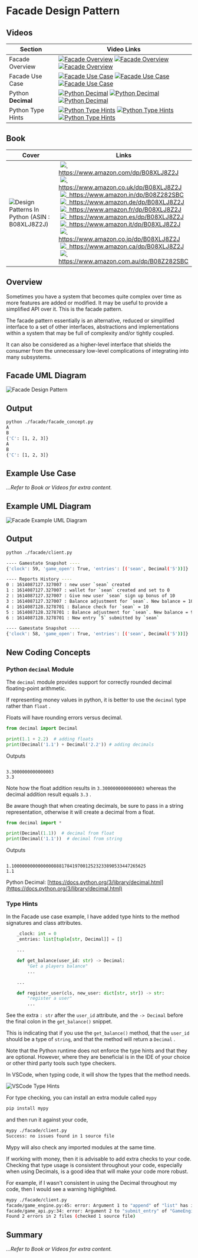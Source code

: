 # Facade Design Pattern

## Videos

Section | Video Links
-|-
Facade Overview | <a id="udemyVideoLink" href="https://www.udemy.com/course/design-patterns-in-python/learn/lecture/16397504/?referralCode=7493DBBBF97FF2B0D24D" target="_blank" title="Facade Overview"><img src="/img/udemy_btn_sm.gif" alt="Facade Overview"/></a>&nbsp;<a id="ytVideoLink" href="https://youtu.be/bOYbafwiEmo&list=PLKWUX7aMnlEJzRvCXnwFEdk_WJDNjMDOo" target="_blank" title="Facade Overview"><img src="/img/yt_btn_sm.gif" alt="Facade Overview"/></a>&nbsp;<a id="skillShareVideoLink" href="https://skl.sh/34SM2Xg" target="_blank" title="Facade Overview"><img src="/img/skillshare_btn_sm.gif" alt="Facade Overview"/></a>
Facade Use Case | <a id="udemyVideoLink" href="https://www.udemy.com/course/design-patterns-in-python/learn/lecture/25420770/?referralCode=7493DBBBF97FF2B0D24D" target="_blank" title="Facade Use Case"><img src="/img/udemy_btn_sm.gif" alt="Facade Use Case"/></a>&nbsp;<a id="ytVideoLink" href="https://youtu.be/xrak8d8nfRQ&list=PLKWUX7aMnlEJzRvCXnwFEdk_WJDNjMDOo" target="_blank" title="Facade Use Case"><img src="/img/yt_btn_sm.gif" alt="Facade Use Case"/></a>&nbsp;<a id="skillShareVideoLink" href="https://skl.sh/34SM2Xg" target="_blank" title="Facade Use Case"><img src="/img/skillshare_btn_sm.gif" alt="Facade Use Case"/></a>
Python **Decimal** | <a id="udemyVideoLink" href="https://www.udemy.com/course/design-patterns-in-python/learn/lecture/25451246/?referralCode=7493DBBBF97FF2B0D24D" target="_blank" title="Python Decimal"><img src="/img/udemy_btn_sm.gif" alt="Python Decimal"/></a>&nbsp;<a id="ytVideoLink" href="https://youtu.be/ubNBmfkt36U&list=PLKWUX7aMnlEJzRvCXnwFEdk_WJDNjMDOo" target="_blank" title="Python Decimal"><img src="/img/yt_btn_sm.gif" alt="Python Decimal"/></a>&nbsp;<a id="skillShareVideoLink" href="https://skl.sh/34SM2Xg" target="_blank" title="Python Decimal"><img src="/img/skillshare_btn_sm.gif" alt="Python Decimal"/></a>
Python Type Hints | <a id="udemyVideoLink" href="https://www.udemy.com/course/design-patterns-in-python/learn/lecture/25451254/?referralCode=7493DBBBF97FF2B0D24D" target="_blank" title="Python Type Hints"><img src="/img/udemy_btn_sm.gif" alt="Python Type Hints"/></a>&nbsp;<a id="ytVideoLink" href="https://youtu.be/ENKeLCg5ePs&list=PLKWUX7aMnlEJzRvCXnwFEdk_WJDNjMDOo" target="_blank" title="Python Type Hints"><img src="/img/yt_btn_sm.gif" alt="Python Type Hints"/></a>&nbsp;<a id="skillShareVideoLink" href="https://skl.sh/34SM2Xg" target="_blank" title="Python Type Hints"><img src="/img/skillshare_btn_sm.gif" alt="Python Type Hints"/></a>

## Book 

Cover | Links
-|-
![Design Patterns In Python (ASIN : B08XLJ8Z2J)](/img/design_patterns_in_python_book_125x178.jpg) | &nbsp;<a href="https://www.amazon.com/dp/B08XLJ8Z2J"><img src="/img/flag_us.gif">&nbsp; https://www.amazon.com/dp/B08XLJ8Z2J</a><br/>&nbsp;<a href="https://www.amazon.co.uk/dp/B08XLJ8Z2J"><img src="/img/flag_uk.gif">&nbsp; https://www.amazon.co.uk/dp/B08XLJ8Z2J</a><br/>&nbsp;<a href="https://www.amazon.in/dp/B08Z282SBC"><img src="/img/flag_in.gif">&nbsp; https://www.amazon.in/dp/B08Z282SBC</a><br/>&nbsp;<a href="https://www.amazon.de/dp/B08XLJ8Z2J"><img src="/img/flag_de.gif">&nbsp; https://www.amazon.de/dp/B08XLJ8Z2J</a><br/>&nbsp;<a href="https://www.amazon.fr/dp/B08XLJ8Z2J"><img src="/img/flag_fr.gif">&nbsp; https://www.amazon.fr/dp/B08XLJ8Z2J</a><br/>&nbsp;<a href="https://www.amazon.es/dp/B08XLJ8Z2J"><img src="/img/flag_es.gif">&nbsp; https://www.amazon.es/dp/B08XLJ8Z2J</a><br/>&nbsp;<a href="https://www.amazon.it/dp/B08XLJ8Z2J"><img src="/img/flag_it.gif">&nbsp; https://www.amazon.it/dp/B08XLJ8Z2J</a><br/>&nbsp;<a href="https://www.amazon.co.jp/dp/B08XLJ8Z2J"><img src="/img/flag_jp.gif">&nbsp; https://www.amazon.co.jp/dp/B08XLJ8Z2J</a><br/>&nbsp;<a href="https://www.amazon.ca/dp/B08XLJ8Z2J"><img src="/img/flag_ca.gif">&nbsp; https://www.amazon.ca/dp/B08XLJ8Z2J</a><br/>&nbsp;<a href="https://www.amazon.com.au/dp/B08Z282SBC"><img src="/img/flag_au.gif">&nbsp; https://www.amazon.com.au/dp/B08Z282SBC</a>

## Overview

Sometimes you have a system that becomes quite complex over time as more features are added or modified. It may be useful to provide a simplified API over it. This is the facade pattern.

The facade pattern essentially is an alternative, reduced or simplified interface to a set of other interfaces, abstractions and implementations within a system that may be full of complexity and/or tightly coupled.

It can also be considered as a higher-level interface that shields the consumer from the unnecessary low-level complications of integrating into many subsystems.

## Facade UML Diagram

![Facade Design Pattern](/img/facade_concept.svg)

## Output

``` bash
python ./facade/facade_concept.py
A
B
{'C': [1, 2, 3]}
A
B
{'C': [1, 2, 3]}
```

## Example Use Case

*...Refer to Book or Videos for extra content.*

## Example UML Diagram

![Facade Example UML Diagram](/img/facade_example.svg)

## Output

``` bash
python ./facade/client.py     

---- Gamestate Snapshot ----
{'clock': 59, 'game_open': True, 'entries': [('sean', Decimal('5'))]}

---- Reports History ----
0 : 1614087127.327007 : new user `sean` created
1 : 1614087127.327007 : wallet for `sean` created and set to 0
2 : 1614087127.327007 : Give new user `sean` sign up bonus of 10
3 : 1614087127.327007 : Balance adjustment for `sean`. New balance = 10
4 : 1614087128.3278701 : Balance check for `sean` = 10
5 : 1614087128.3278701 : Balance adjustment for `sean`. New balance = 9
6 : 1614087128.3278701 : New entry `5` submitted by `sean`

---- Gamestate Snapshot ----
{'clock': 58, 'game_open': True, 'entries': [('sean', Decimal('5'))]}
```

## New Coding Concepts

### Python `decimal` Module

The `decimal` module provides support for correctly rounded decimal floating-point arithmetic.

If representing money values in python, it is better to use the `decimal` type rather than `float` .

Floats will have rounding errors versus decimal.

``` python
from decimal import Decimal

print(1.1 + 2.2)  # adding floats
print(Decimal('1.1') + Decimal('2.2')) # adding decimals
```

Outputs

``` 

3.3000000000000003
3.3
```

Note how the float addition results in `3.3000000000000003` whereas the decimal addition result equals `3.3` .

Be aware though that when creating decimals, be sure to pass in a string representation, otherwise it will create a decimal from a float.

``` python
from decimal import *

print(Decimal(1.1))  # decimal from float
print(Decimal('1.1'))  # decimal from string
```

Outputs

``` 

1.100000000000000088817841970012523233890533447265625
1.1
```

Python Decimal: [https://docs.python.org/3/library/decimal.html](https://docs.python.org/3/library/decimal.html)

### Type Hints

In the Facade use case example, I have added type hints to the method signatures and class attributes.

``` python
    _clock: int = 0
    _entries: list[tuple[str, Decimal]] = []

    ...

    def get_balance(user_id: str) -> Decimal:
        "Get a players balance"
        ...

    ...

    def register_user(cls, new_user: dict[str, str]) -> str:
        "register a user"
        ...

```        

See the extra `: str` after the `user_id` attribute, and the `-> Decimal` before the final colon in the `get_balance()` snippet.

This is indicating that if you use the `get_balance()` method, that the `user_id` should be a type of `string`, and that the method will return a `Decimal` .

Note that the Python runtime does not enforce the type hints and that they are optional. However, where they are beneficial is in the IDE of your choice or other third party tools such type checkers. 

In VSCode, when typing code, it will show the types that the method needs.

![VSCode Type Hints](/img/ide_hint.jpg)

For type checking, you can install an extra module called `mypy`

``` bash
pip install mypy
```

and then run it against your code, 

``` bash
mypy ./facade/client.py
Success: no issues found in 1 source file
```

Mypy will also check any imported modules at the same time. 

If working with money, then it is advisable to add extra checks to your code. Checking that type usage is consistent throughout your code, especially when using Decimals, is a good idea that will make your code more robust.

For example, if I wasn't consistent in using the Decimal throughout my code, then I would see a warning highlighted.

``` bash
mypy ./facade/client.py  
facade/game_engine.py:45: error: Argument 1 to "append" of "list" has incompatible type "Tuple[str, int]"; expected "Tuple[str, Decimal]"
facade/game_api.py:34: error: Argument 2 to "submit_entry" of "GameEngine" has incompatible type "Decimal"; expected "int"
Found 2 errors in 2 files (checked 1 source file)
```

## Summary

*...Refer to Book or Videos for extra content.*